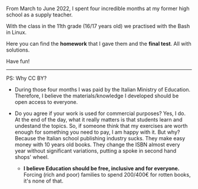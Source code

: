 From March to June 2022, I spent four incredible months at my former high school as a supply teacher.

With the class in the 11th grade (16/17 years old) we practised with the Bash in Linux.

Here you can find the **homework** that I gave them and the **final test**. All with solutions.

Have fun!

***

PS: Why CC BY?

- During those four months I was paid by the Italian Ministry of Education. Therefore, I believe the materials/knowledge I developed should be open access to everyone.

- Do you agree if your work is used for commercial purposes? Yes, I do. At the end of the day, what it really matters is that students learn and undestand the topics. So, if someone think that my exercises are worth enough for something you need to pay, I am happy with it. But why? Because the Italian school publishing industry sucks. They make easy money with 10 years old books. They change the ISBN almost every year without significant variations, putting a spoke in second hand shops' wheel.
    
    - **I believe Education should be free, inclusive and for everyone.**  Forcing (rich and poor) families to spend 200/400€ for rotten books, it's none of that.